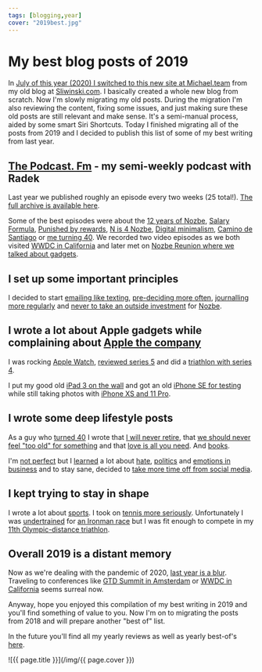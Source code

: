 ```yaml
---
tags: [blogging,year]
cover: "2019best.jpg"
---
```


# My best blog posts of 2019

In [July of this year (2020) I switched to this new site at Michael.team](/new/) from my old blog at [Sliwinski.com](https://sliwinski.com/). I basically created a whole new blog from scratch. Now I'm slowly migrating my old posts. During the migration I'm also reviewing the content, fixing some issues, and just making sure these old posts are still relevant and make sense. It's a semi-manual process, aided by some smart Siri Shortcuts. Today I finished migrating all of the posts from 2019 and I decided to publish this list of some of my best writing from last year.

<!--More-->

## [The Podcast. Fm](https://thepodcast.fm) - my semi-weekly podcast with Radek

Last year we published roughly an episode every two weeks (25 total!). [The full archive is available here](/tag/podcast).

Some of the best episodes were about the [12 years of Nozbe](/thepodcast-174/), [Salary Formula](/thepodcast-176), [Punished by rewards](/thepodcast-179), [N is 4 Nozbe](/thepodcast-183), [Digital minimalism](/thepodcast-184), [Camino de Santiago](/thepodcast-187) or [me turning 40](/thepodcast-188). We recorded two video episodes as we both visited [WWDC in California](/thepodcast-189) and later met on [Nozbe Reunion where we talked about gadgets](/thepodcast-195).

## I set up some important principles

I decided to start [emailing like texting](/emailing-like-texting/), [pre-deciding more often](/pre/), [journalling more regularly](/journalling) and [never to take an outside investment](/investors/) for [Nozbe][n].

## I wrote a lot about Apple gadgets while complaining about [Apple the company](/apple)

I was rocking [Apple Watch](/applewatch), [reviewed series 5](/watch5) and did a [triathlon with series 4](/triwatch).

I put my good old [iPad 3 on the wall](/ipad3) and got an old [iPhone SE for testing](/iphonese) while still taking photos with [iPhone XS and 11 Pro](/photo/).

## I wrote some deep lifestyle posts

As a guy who [turned 40](/forty) I wrote that [I will never retire](/retirement/), that [we should never feel "too old" for something](/too-old/) and that [love is all you need](/commandments/). And [books](/again/).

I'm [not perfect](/perfect/) but I [learned](/learnings/) a lot about [hate](/hate/), [politics](/war/) and [emotions in business](/emotions/) and to stay sane, decided to [take more time off from social media](/sms/).

## I kept trying to stay in shape

I wrote a lot about [sports](/tag/sports). I took on [tennis more seriously](/tennis/). Unfortunately I was [undertrained](/undertrained) for [an Ironman race](/noiron/) but I was fit enough to compete in my [11th Olympic-distance triathlon](/tri11/).

## Overall 2019 is a distant memory

Now as we're dealing with the pandemic of 2020, [last year is a blur](/2019/). Traveling to conferences like [GTD Summit in Amsterdam](/gtdsummit/) or [WWDC in California](/mindblower/) seems surreal now.

Anyway, hope you enjoyed this compilation of my best writing in 2019 and you'll find something of value to you. Now I'm on to migrating the posts from 2018 and will prepare another "best of" list.

In the future you'll find all my yearly reviews as well as yearly best-of's [here](/tag/year/).


![{{ page.title }}](/img/{{ page.cover }})

[n]: https://nozbe.com/?a=mike